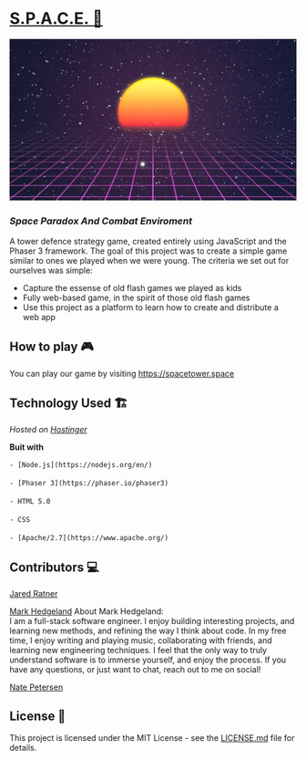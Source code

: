 # [S.P.A.C.E. :rocket:](https://spacetower.space)

![](https://raw.githubusercontent.com/OrangeB0lt/S.P.A.C.E./master/assets/web/background1.jpg)

### *Space Paradox And Combat Enviroment*

 A tower defence strategy game, created entirely using JavaScript and the Phaser 3 framework. The goal of this project was to create a simple game similar to ones we played when we were young. The criteria we set out for ourselves was simple:
 - Capture the essense of old flash games we played as kids
 - Fully web-based game, in the spirit of those old flash games
 - Use this project as a platform to learn how to create and distribute a web app

## How to play :video_game:

You can play our game by visiting https://spacetower.space

## Technology Used :building_construction:

*Hosted on [Hostinger](https://hostinger.com)*

<b>Buit with</b>

    - [Node.js](https://nodejs.org/en/)
    
    - [Phaser 3](https://phaser.io/phaser3)
    
    - HTML 5.0
    
    - CSS
    
    - [Apache/2.7](https://www.apache.org/)

## Contributors :computer:

[Jared Ratner](https://twitter.com/jratnerd)

[Mark Hedgeland](https://twitter.com/MarkHedgeland)
About Mark Hedgeland:  
I am a full-stack software engineer. I enjoy building interesting projects, and learning new methods, and refining the way I think about code. In my free time, I enjoy writing and playing music, collaborating with friends, and learning new engineering techniques. I feel that the only way to truly understand software is to immerse yourself, and enjoy the process. If you have any questions, or just want to chat, reach out to me on social!

[Nate Petersen](https://twitter.com/Natefp)

## License :memo:

This project is licensed under the MIT License - see the [LICENSE.md](https://github.com/digitsensitive/phaser3-typescript/blob/master/LICENSE) file for details.
